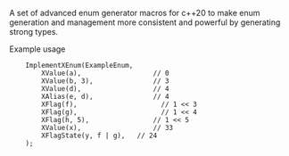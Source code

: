 A set of advanced enum generator macros for c++20 to make enum generation and management more consistent and powerful by generating strong types.

Example usage
```
	ImplementXEnum(ExampleEnum,
		XValue(a),				    // 0
		XValue(b, 3),			    // 3
		XValue(d),				    // 4
		XAlias(e, d),			    // 4
		XFlag(f),				      // 1 << 3
		XFlag(g),				      // 1 << 4
		XFlag(h, 5),			    // 1 << 5
		XValue(x),				    // 33
		XFlagState(y, f | g),	// 24
	);
```

